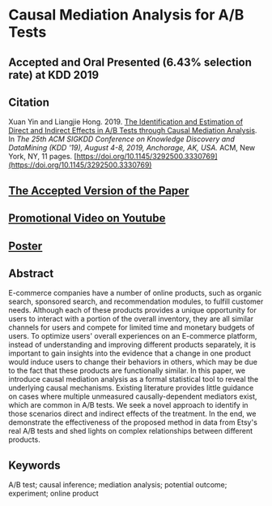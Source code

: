 # Causal Mediation Analysis for A/B Tests
## Accepted and Oral Presented (6.43% selection rate) at KDD 2019

## Citation
Xuan Yin and Liangjie Hong. 2019. [The Identification and Estimation of Direct and Indirect Effects in A/B Tests through Causal Mediation Analysis](KDD2019_Yin_Hong_Causal_Mediation_Analysis_for_AB_Tests.pdf). In *The 25th ACM SIGKDD Conference on Knowledge Discovery and DataMining (KDD '19), August 4-8, 2019, Anchorage, AK, USA.* ACM, New York, NY, 11 pages. [https://doi.org/10.1145/3292500.3330769](https://doi.org/10.1145/3292500.3330769)

## <ins>[The Accepted Version of the Paper](KDD2019_Yin_Hong_Causal_Mediation_Analysis_for_AB_Tests.pdf)</ins>
## <ins>[Promotional Video on Youtube](https://youtu.be/coEpqU9HWWM)</ins>
## <ins>[Poster](KDD2019_Poster_paper_ads1688o_Causal_Mediation_Analysis.pdf)</ins>

## Abstract
E-commerce companies have a number of online products, such as organic search, sponsored search, and recommendation modules, to fulfill customer needs. Although each of these products provides a unique opportunity for users to interact with a portion of the overall inventory, they are all similar channels for users and compete for limited time and monetary budgets of users. To optimize users' overall experiences on an E-commerce platform, instead of understanding and improving different products separately, it is important to gain insights into the evidence that a change in one product would induce users to change their behaviors in others, which may be due to the fact that these products are functionally similar. In this paper, we introduce causal mediation analysis as a formal statistical tool to reveal the underlying causal mechanisms. Existing literature provides little guidance on cases where multiple unmeasured causally-dependent mediators exist, which are common in A/B tests.  We seek a novel approach to identify in those scenarios direct and indirect effects of the treatment. In the end, we demonstrate the effectiveness of the proposed method in data from Etsy's real A/B tests and shed lights on complex relationships between different products.

## Keywords
A/B test; causal inference; mediation analysis; potential outcome; experiment; online product
